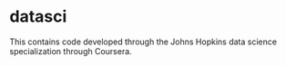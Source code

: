 datasci
=======

This contains code developed through the Johns Hopkins data science specialization through Coursera.
